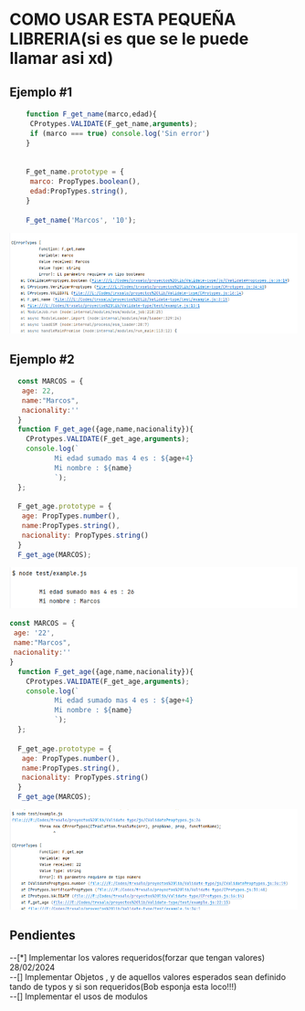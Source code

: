 # COMO USAR ESTA PEQUEÑA LIBRERIA(si es que se le puede llamar asi xd)


## Ejemplo #1
 ```javascript
     function F_get_name(marco,edad){
      CProtypes.VALIDATE(F_get_name,arguments);
      if (marco === true) console.log('Sin error')
     }
     
     
     F_get_name.prototype = {
      marco: PropTypes.boolean(),
      edad:PropTypes.string(),
     }
     
     F_get_name('Marcos', '10');
 ```
![Ej #1](./img/img.png)

## Ejemplo #2
```javascript
  const MARCOS = {
   age: 22,
   name:"Marcos",
   nacionality:''
  }
  function F_get_age({age,name,nacionality}){
    CProtypes.VALIDATE(F_get_age,arguments);
    console.log(`
           Mi edad sumado mas 4 es : ${age+4}
           Mi nombre : ${name}
           `);
  };
  
  F_get_age.prototype = {
   age: PropTypes.number(),
   name:PropTypes.string(),
   nacionality: PropTypes.string()
  }
  F_get_age(MARCOS);
```
![Ej #2](./img/img_1.png)
</br>
```javascript
const MARCOS = {
 age: '22',
 name:"Marcos",
 nacionality:''
}
  function F_get_age({age,name,nacionality}){
    CProtypes.VALIDATE(F_get_age,arguments);
    console.log(`
           Mi edad sumado mas 4 es : ${age+4}
           Mi nombre : ${name}
           `);
  };
  
  F_get_age.prototype = {
   age: PropTypes.number(),
   name:PropTypes.string(),
   nacionality: PropTypes.string()
  }
  F_get_age(MARCOS);
```
![Ej #2.1](./img/img_2.png)


## Pendientes
 --[*] Implementar los valores requeridos(forzar que tengan valores) 28/02/2024
</br>
 --[] Implementar Objetos , y de aquellos valores esperados sean definido tando de typos y si son requeridos(Bob esponja esta loco!!!)
 </br>
 --[] Implementar el usos de modulos
 </br>
